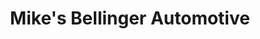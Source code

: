 ---
title: "Mike's Bellinger Automotive"
url: /salem/mikes-bellinger-automotive/
shop: car repair
---